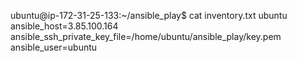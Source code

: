 ubuntu@ip-172-31-25-133:~/ansible_play$ cat inventory.txt
ubuntu ansible_host=3.85.100.164 ansible_ssh_private_key_file=/home/ubuntu/ansible_play/key.pem ansible_user=ubuntu
